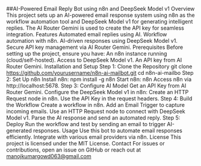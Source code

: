 ##AI-Powered Email Reply Bot using n8n and DeepSeek Model v1
Overview
This project sets up an AI-powered email response system using n8n as the workflow automation tool and DeepSeek Model v1 for generating intelligent replies. The AI Router Gemini is used to create the API key for seamless integration.
Features
Automated email replies using AI.
Workflow automation with n8n.
AI-driven responses using DeepSeek Model v1.
Secure API key management via AI Router Gemini.
Prerequisites
Before setting up the project, ensure you have:
An n8n instance running (cloud/self-hosted).
Access to DeepSeek Model v1.
An API key from AI Router Gemini.
Installation and Setup
Step 1: Clone the Repository
git clone https://github.com/yourusername/n8n-ai-mailbot.git
cd n8n-ai-mailbo
Step 2: Set Up n8n
Install n8n:
npm install -g n8n
Start n8n:
n8n
Access n8n via http://localhost:5678.
Step 3: Configure AI Model
Get an API Key from AI Router Gemini.
Configure the DeepSeek Model v1 in n8n:
Create an HTTP Request node in n8n.
Use the API Key in the request headers.
Step 4: Build the Workflow
Create a workflow in n8n.
Add an Email Trigger to capture incoming emails.
Use an HTTP Request node to connect with DeepSeek Model v1.
Parse the AI response and send an automated reply.
Step 5: Deploy
Run the workflow and test by sending an email to trigger AI-generated responses.
Usage
Use this bot to automate email responses efficiently.
Integrate with various email providers via n8n.
License
This project is licensed under the MIT License.
Contact
For issues or contributions, open an issue on GitHub or reach out at manojkumargowd063@gmail.com
